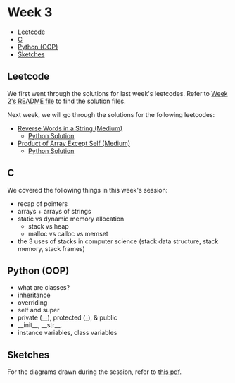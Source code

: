 # Week 3

- [Leetcode](#leetcode)
- [C](#c)
- [Python (OOP)](#python-oop)
- [Sketches](#sketches)

## Leetcode

We first went through the solutions for last week's leetcodes. Refer to [Week 2's README file](../week_2/README.md) to find the solution files.

Next week, we will go through the solutions for the following leetcodes:

- [Reverse Words in a String (Medium)](https://leetcode.com/problems/reverse-words-in-a-string)
  - [Python Solution](leetcode_sols/leetcode_1_sol.py)
- [Product of Array Except Self (Medium)](https://leetcode.com/problems/product-of-array-except-self)
  - [Python Solution](leetcode_sols/leetcode_2_sol.py)

## C

We covered the following things in this week's session:

- recap of pointers
- arrays + arrays of strings
- static vs dynamic memory allocation
  - stack vs heap
  - malloc vs calloc vs memset
- the 3 uses of stacks in computer science (stack data structure, stack memory, stack frames)

## Python (OOP)

- what are classes?
- inheritance
- overriding
- self and super
- private (\_\_), protected (\_), & public
- \_\_init\_\_, \_\_str\_\_.
- instance variables, class variables

## Sketches

For the diagrams drawn during the session, refer to [this pdf](sketches.pdf).
